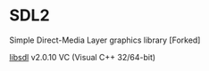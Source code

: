 # SDL2

Simple Direct-Media Layer graphics library [Forked]

[libsdl](https://www.libsdl.org) v2.0.10 VC (Visual C++ 32/64-bit)

